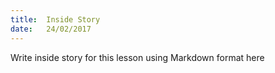 ```yaml
---
title:  Inside Story
date:   24/02/2017
---
```


Write inside story for this lesson using Markdown format here